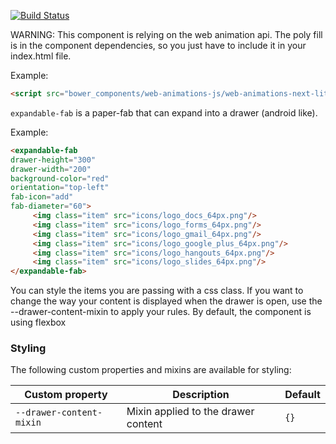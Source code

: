 [![Build Status](https://travis-ci.org/willydouhard/expandable-fab.svg?branch=master)](https://travis-ci.org/willydouhard/expandable-fab)

WARNING: This component is relying on the web animation api. The poly fill is in the component dependencies, so you just have to include it in your index.html file.

Example:

```html
<script src="bower_components/web-animations-js/web-animations-next-lite.min.js"></script>
```

`expandable-fab` is a paper-fab that can expand into a drawer (android like).

Example:

```html
<expandable-fab
drawer-height="300"
drawer-width="200"
background-color="red"
orientation="top-left"
fab-icon="add"
fab-diameter="60">
     <img class="item" src="icons/logo_docs_64px.png"/>
     <img class="item" src="icons/logo_forms_64px.png"/>
     <img class="item" src="icons/logo_gmail_64px.png"/>
     <img class="item" src="icons/logo_google_plus_64px.png"/>
     <img class="item" src="icons/logo_hangouts_64px.png"/>
     <img class="item" src="icons/logo_slides_64px.png"/>
</expandable-fab>
```

You can style the items you are passing with a css class. If you want to change the way your content is displayed when the drawer is open,
use the --drawer-content-mixin to apply your rules. By default, the component is using flexbox

### Styling
The following custom properties and mixins are available for styling:

| Custom property | Description | Default |
| ----------------|-------------|---------- |
| `--drawer-content-mixin` | Mixin applied to the drawer content | `{}` |
